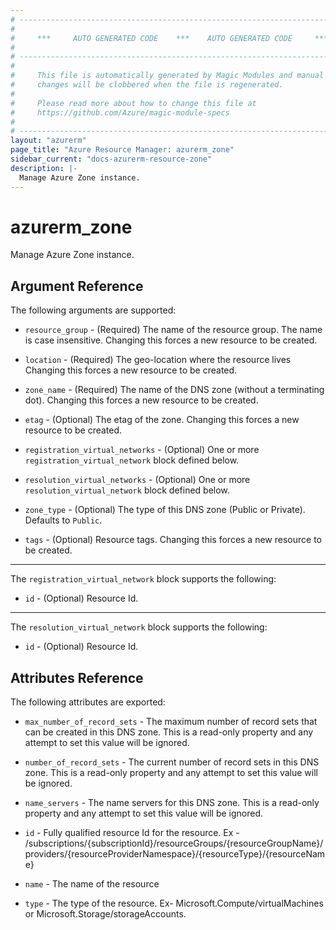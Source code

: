 ```yaml
---
# ----------------------------------------------------------------------------
#
#     ***     AUTO GENERATED CODE    ***    AUTO GENERATED CODE     ***
#
# ----------------------------------------------------------------------------
#
#     This file is automatically generated by Magic Modules and manual
#     changes will be clobbered when the file is regenerated.
#
#     Please read more about how to change this file at
#     https://github.com/Azure/magic-module-specs
#
# ----------------------------------------------------------------------------
layout: "azurerm"
page_title: "Azure Resource Manager: azurerm_zone"
sidebar_current: "docs-azurerm-resource-zone"
description: |-
  Manage Azure Zone instance.
---
```


# azurerm_zone

Manage Azure Zone instance.


## Argument Reference

The following arguments are supported:

* `resource_group` - (Required) The name of the resource group. The name is case insensitive. Changing this forces a new resource to be created.

* `location` - (Required) The geo-location where the resource lives Changing this forces a new resource to be created.

* `zone_name` - (Required) The name of the DNS zone (without a terminating dot). Changing this forces a new resource to be created.

* `etag` - (Optional) The etag of the zone. Changing this forces a new resource to be created.

* `registration_virtual_networks` - (Optional) One or more `registration_virtual_network` block defined below.

* `resolution_virtual_networks` - (Optional) One or more `resolution_virtual_network` block defined below.

* `zone_type` - (Optional) The type of this DNS zone (Public or Private). Defaults to `Public`.

* `tags` - (Optional) Resource tags. Changing this forces a new resource to be created.

---

The `registration_virtual_network` block supports the following:

* `id` - (Optional) Resource Id.

---

The `resolution_virtual_network` block supports the following:

* `id` - (Optional) Resource Id.

## Attributes Reference

The following attributes are exported:

* `max_number_of_record_sets` - The maximum number of record sets that can be created in this DNS zone.  This is a read-only property and any attempt to set this value will be ignored.

* `number_of_record_sets` - The current number of record sets in this DNS zone.  This is a read-only property and any attempt to set this value will be ignored.

* `name_servers` - The name servers for this DNS zone. This is a read-only property and any attempt to set this value will be ignored.

* `id` - Fully qualified resource Id for the resource. Ex - /subscriptions/{subscriptionId}/resourceGroups/{resourceGroupName}/providers/{resourceProviderNamespace}/{resourceType}/{resourceName}

* `name` - The name of the resource

* `type` - The type of the resource. Ex- Microsoft.Compute/virtualMachines or Microsoft.Storage/storageAccounts.
